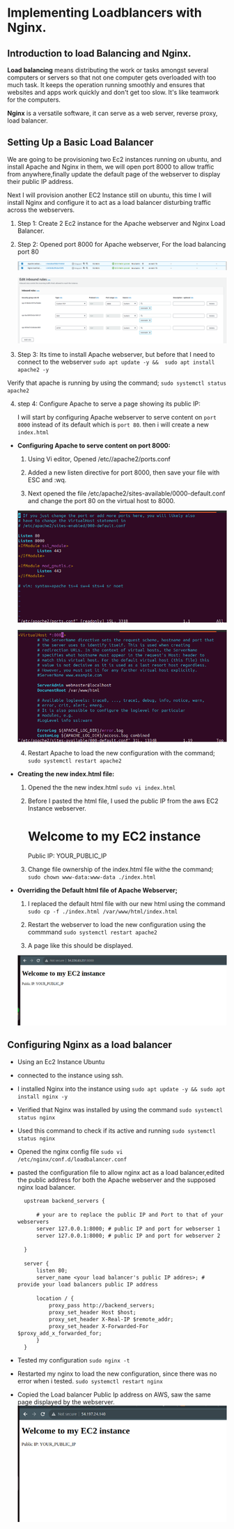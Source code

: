 # Implementing Loadblancers with Nginx.

 ## Introduction to load Balancing and Nginx.

 **Load balancing** means distributing the work or tasks amongst several computers or servers so that not one computer gets overloaded with too much task. It keeps the operation running smoothly and ensures that websites and apps work quickly and don't get too slow. It's like teamwork for the computers.

 **Nginx** is a versatile software, it can serve as a web server, reverse proxy, load balancer.


 ## Setting Up a Basic Load Balancer

 We are going to be provisioning two Ec2 instances running on ubuntu, and install Apache and Nginx in them, we will open port 8000 to allow traffic from anywhere,finally update the default page of the webserver  to display their public IP address. 

 Next I will provision another EC2 Instance still on ubuntu, this time I will install Nginx and configure it to act as a load balancer disturbing traffic across the webservers. 

1. Step 1: Create 2 Ec2 instance for the Apache webserver and Nginx Load Balancer.

2. Step 2: Opened port 8000 for Apache webserver, For the load balancing port 80 
   
   ![Alt text](<Images/Apache Web server and Load balancer.png>)

   ![Alt text](<Images/Edit port 8000.png>)

3. Step 3: Its time to install Apache webserver, but before that I need to connect to the webserver 
   `sudo apt update -y &&  sudo apt install apache2 -y`

  Verify that apache is running by using the command;
  `sudo systemctl status apache2`

4. step 4: Configure Apache to serve a page showing its public IP:

   I will start by configuring Apache webserver to serve content on `port 8000` instead of its default which is `port 80`.
   then i will create a new `index.html`

- **Configuring Apache to serve content on port 8000:**
   
   1. Using Vi editor, Opened /etc//apache2/ports.conf

   2. Added a new listen directive for port 8000, then save your file with ESC and :wq.

   3. Next opened the file /etc/apache2/sites-available/0000-default.conf and change the port 80 on the virtual host to 8000.

   ![Alt text](<Images/Apache webser  port 8000 conf1.png>)

   ![Alt text](<Images/Apache webserver  virtual host port 8000 .png>)

   4. Restart Apache to load the new configuration with the command;
     `sudo systemctl restart apache2`

- **Creating the new index.html file:**

   1. Opened the the new index.html
   `sudo vi index.html`

   2. Before I pasted the html file, I used the public IP from the aws EC2 Instance webserver.
           <!DOCTYPE html>
        <html>
        <head>
            <title>My EC2 Instance</title>
        </head>
        <body>
            <h1>Welcome to my EC2 instance</h1>
            <p>Public IP: YOUR_PUBLIC_IP</p>
        </body>
        </html>

  3. Change file ownership of the index.html file withe the command;
     `sudo chown www-data:www-data ./index.html`

- **Overriding the Default html file of Apache Webserver;**

  1. I replaced the default html file with our new html using the command
     `sudo cp -f ./index.html /var/www/html/index.html`

  2. Restart the webserver to load the new configuration using the commmand
     `sudo systemctl restart apache2`

  3. A page like this should be displayed.

   ![Alt text](<Images/Apache webserver Ec2 instances.png>)


## Configuring Nginx as a load balancer

- Using an Ec2 Instance Ubuntu

- connected to the instance using ssh.

- I installed Nginx into the instance using 
  `sudo apt update -y && sudo apt install nginx -y`

- Verified that Nginx was installed by using the command
  `sudo systemctl status nginx`

- Used this command to check if its active and running
  `sudo systemctl status nginx`

- Opened the nginx config file
  `sudo vi /etc/nginx/conf.d/loadbalancer.conf`

- pasted the configuration file to allow nginx act as a load balancer,edited the public address for both the Apache webserver and the supposed nginx load balancer.

          
        upstream backend_servers {

            # your are to replace the public IP and Port to that of your webservers
            server 127.0.0.1:8000; # public IP and port for webserser 1
            server 127.0.0.1:8000; # public IP and port for webserver 2

        }

        server {
            listen 80;
            server_name <your load balancer's public IP addres>; # provide your load balancers public IP address

            location / {
                proxy_pass http://backend_servers;
                proxy_set_header Host $host;
                proxy_set_header X-Real-IP $remote_addr;
                proxy_set_header X-Forwarded-For $proxy_add_x_forwarded_for;
            }
        }
    

- Tested my configuration 
  `sudo nginx -t`

- Restarted my nginx to load the new configuration, since there was no error when i tested.
  `sudo systemctl restart nginx`

- Copied the Load balancer Public Ip address on AWS, saw the same page displayed by the webserver.
  ![Alt text](<Images/Nginx load balancer.png>)
  

  







